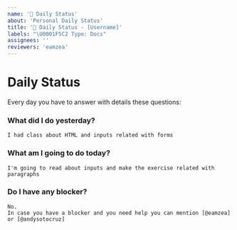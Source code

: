 ```yaml
---
name: '📆 Daily Status'
about: 'Personal Daily Status'
title: '📆 Daily Status - [Username]'
labels: "\U0001F5C2️ Type: Docs"
assignees: ''
reviewers: 'eamzea'
---
```


# Daily Status

Every day you have to answer with details these questions:

### What did I do yesterday?

```
I had class about HTML and inputs related with forms
```

### What am I going to do today?

```
I'm going to read about inputs and make the exercise related with paragraphs
```

### Do I have any blocker?

```
No.
In case you have a blocker and you need help you can mention [@eamzea] or [@andysotocruz]
```
